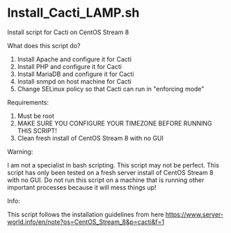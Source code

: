 # Install_Cacti_LAMP.sh
Install script for Cacti on CentOS Stream 8

What does this script do?

1) Install Apache and configure it for Cacti
2) Install PHP and configure it for Cacti
3) Install MariaDB and configure it for Cacti
4) Install snmpd on host machine for Cacti
5) Change SELinux policy so that Cacti can run in "enforcing mode"



Requirements:

1) Must be root
2) MAKE SURE YOU CONFIGURE YOUR TIMEZONE BEFORE RUNNING THIS SCRIPT!
3) Clean fresh install of CentOS Stream 8 with no GUI


Warning:

I am not a specialist in bash scripting. This script may not be perfect. This script has only been tested on a fresh server install of CentOS Stream 8 with no GUI. Do not run this script on a machine that is running other important processes because it will mess things up!


Info:

This script follows the installation guidelines from here https://www.server-world.info/en/note?os=CentOS_Stream_8&p=cacti&f=1
